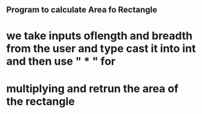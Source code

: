 ## Program to calculate Area fo Rectangle

# we take inputs oflength and breadth from the user and type cast it into int and then use " * " for
# multiplying and retrun the area of the rectangle 
